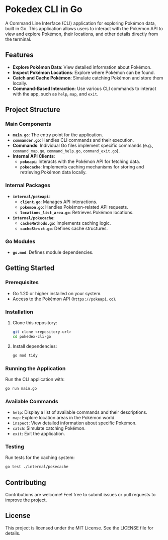 # Pokedex CLI in Go

A Command Line Interface (CLI) application for exploring Pokémon data, built in Go. This application allows users to interact with the Pokémon API to view and explore Pokémon, their locations, and other details directly from the terminal.

## Features

- **Explore Pokémon Data**: View detailed information about Pokémon.
- **Inspect Pokémon Locations**: Explore where Pokémon can be found.
- **Catch and Cache Pokémon**: Simulate catching Pokémon and store them locally.
- **Command-Based Interaction**: Use various CLI commands to interact with the app, such as `help`, `map`, and `exit`.

## Project Structure

### Main Components

- **`main.go`**: The entry point for the application.
- **`commander.go`**: Handles CLI commands and their execution.
- **Commands**: Individual Go files implement specific commands (e.g., `command_map.go`, `command_help.go`, `command_exit.go`).
- **Internal API Clients**:
  - **`pokeapi`**: Interacts with the Pokémon API for fetching data.
  - **`pokecache`**: Implements caching mechanisms for storing and retrieving Pokémon data locally.

### Internal Packages

- **`internal/pokeapi`**:
  - **`client.go`**: Manages API interactions.
  - **`pokemon.go`**: Handles Pokémon-related API requests.
  - **`locations_list_area.go`**: Retrieves Pokémon locations.
- **`internal/pokecache`**:
  - **`cacheMethods.go`**: Implements caching logic.
  - **`cacheStruct.go`**: Defines cache structures.

### Go Modules

- **`go.mod`**: Defines module dependencies.

## Getting Started

### Prerequisites

- Go 1.20 or higher installed on your system.
- Access to the Pokémon API (`https://pokeapi.co`).

### Installation

1. Clone this repository:

   ```bash
   git clone <repository-url>
   cd pokedex-cli-go
   ```

2. Install dependencies:

   ```bash
   go mod tidy
   ```

### Running the Application

Run the CLI application with:

```bash
go run main.go
```

### Available Commands

- `help`: Display a list of available commands and their descriptions.
- `map`: Explore location areas in the Pokémon world.
- `inspect`: View detailed information about specific Pokémon.
- `catch`: Simulate catching Pokémon.
- `exit`: Exit the application.

### Testing

Run tests for the caching system:

```bash
go test ./internal/pokecache
```

## Contributing

Contributions are welcome! Feel free to submit issues or pull requests to improve the project.

## License

This project is licensed under the MIT License. See the LICENSE file for details.